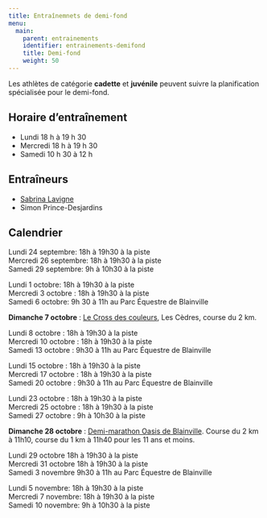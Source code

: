 ```yaml
---
title: Entraînemnets de demi-fond
menu:
  main:
    parent: entrainements
    identifier: entrainements-demifond
    title: Demi-fond
    weight: 50
---
```


Les athlètes de catégorie **cadette** et **juvénile** peuvent suivre la planification spécialisée pour le demi-fond.

## Horaire d’entraînement

- Lundi 18 h à 19 h 30
- Mercredi 18 h à 19 h 30
- Samedi 10 h 30 à 12 h

## Entraîneurs

- [Sabrina Lavigne](/club/entraineurs/sabrina-lavigne/)
- Simon Prince-Desjardins

## Calendrier

Lundi 24 septembre: 18h à 19h30 à la piste  
Mercredi 26 septembre: 18h à 19h30 à la piste  
Samedi 29 septembre: 9h à 10h30 à la piste

Lundi 1 octobre: 18h à 19h30 à la piste  
Mercredi 3 octobre : 18h à 19h30 à la piste  
Samedi 6 octobre: 9h 30 à 11h au Parc Équestre de Blainville 

**Dimanche 7 octobre** : [Le Cross des couleurs](https://www.circuitendurance.ca/cross-des-couleurs/), Les Cèdres, course du 2 km.

Lundi 8 octobre : 18h à 19h30 à la piste  
Mercredi 10 octobre : 18h à 19h30 à la piste  
Samedi 13 octobre : 9h30 à 11h au Parc Équestre de Blainville

Lundi 15 octobre : 18h à 19h30 à la piste  
Mercredi 17 octobre : 18h à 19h30 à la piste  
Samedi 20 octobre : 9h30 à 11h au Parc Équestre de Blainville

Lundi 23 octobre : 18h à 19h30 à la piste  
Mercredi 25 octobre : 18h à 19h30 à la piste  
Samedi 27 octobre : 9h à 10h30 à la piste 

**Dimanche 28 octobre** : [Demi-marathon Oasis de Blainville](https://www.lacoursedeblainville.com/fr/). Course du 2 km à 11h10, course du 1 km à 11h40 pour les 11 ans et moins.

Lundi 29 octobre 18h à 19h30 à la piste  
Mercredi 31 octobre 18h à 19h30 à la piste  
Samedi 3 novembre 9h30 à 11h au Parc Équestre de Blainville 

Lundi 5 novembre: 18h à 19h30 à la piste  
Mercredi 7 novembre: 18h à 19h30 à la piste  
Samedi 10 novembre: 9h à 10h30 à la piste 
